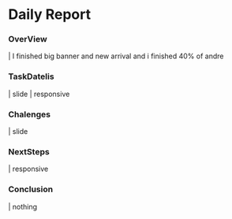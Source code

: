 # Daily Report

### OverView

| I finished big banner and new arrival and i finished 40% of andre

### TaskDatelis
| slide
| responsive

### Chalenges 

| slide

### NextSteps

| responsive

### Conclusion
| nothing 
